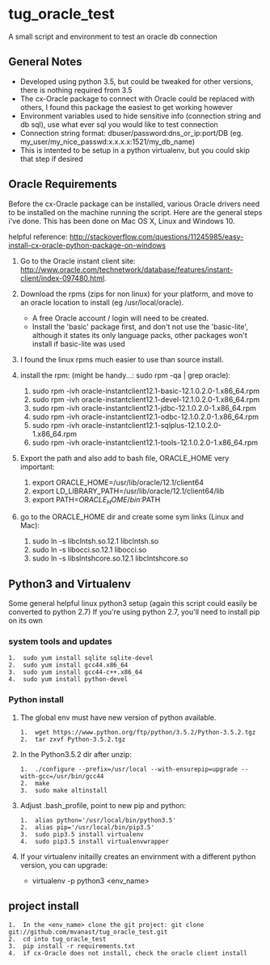 # tug_oracle_test

A small script and environment to test an oracle db connection

## General Notes

*   Developed using python 3.5, but could be tweaked for other versions, there is nothing required from 3.5
*   The cx-Oracle package to connect with Oracle could be replaced with others, I found this package the easiest to get working however
*   Environment variables used to hide sensitive info (connection string and db sql), use what ever sql you would like to test connection
*   Connection string format: dbuser/password:dns_or_ip:port/DB (eg. my_user/my_nice_passwd:x.x.x.x:1521/my_db_name)
*   This is intented to be setup in a python virtualenv, but you could skip that step if desired 

## Oracle Requirements

Before the cx-Oracle package can be installed, various Oracle drivers need to be installed on the machine running the script. Here are the
general steps i've done. This has been done on Mac OS X, Linux and Windows 10.

helpful reference: http://stackoverflow.com/questions/11245985/easy-install-cx-oracle-python-package-on-windows

1.  Go to the Oracle instant client site: http://www.oracle.com/technetwork/database/features/instant-client/index-097480.html.
2.  Download the rpms (zips for non linux) for your platform, and move to an oracle location to install (eg /usr/local/oracle).

	*	A free Oracle account / login will need  to be created.
	*	Install the 'basic' package first, and don't not use the 'basic-lite', although it
		states its only language packs, other packages won't install if basic-lite was used

3.  I found the linux rpms much easier to use than source install.

4.  install the rpm: (might be handy...: sudo rpm -qa | grep oracle):

    1.  sudo rpm -ivh oracle-instantclient12.1-basic-12.1.0.2.0-1.x86_64.rpm
    2.  sudo rpm -ivh oracle-instantclient12.1-devel-12.1.0.2.0-1.x86_64.rpm
    3.  sudo rpm -ivh oracle-instantclient12.1-jdbc-12.1.0.2.0-1.x86_64.rpm
    4.  sudo rpm -ivh oracle-instantclient12.1-odbc-12.1.0.2.0-1.x86_64.rpm
    5.  sudo rpm -ivh oracle-instantclient12.1-sqlplus-12.1.0.2.0-1.x86_64.rpm
    6.  sudo rpm -ivh oracle-instantclient12.1-tools-12.1.0.2.0-1.x86_64.rpm 
 
5.  Export the path and also add to bash file, ORACLE_HOME very important:
        
    1.  export ORACLE_HOME=/usr/lib/oracle/12.1/client64
    2.  export LD_LIBRARY_PATH=/usr/lib/oracle/12.1/client64/lib
    3.  export PATH=$ORACLE_HOME/bin:$PATH

6.	go to the ORACLE_HOME dir and create some sym links (Linux and Mac):

	1.	sudo ln -s libclntsh.so.12.1 libclntsh.so
	2.	sudo ln -s libocci.so.12.1 libocci.so
	3.	sudo ln -s libslntshcore.so.12.1 libclntshcore.so

## Python3 and Virtualenv 

Some general helpful linux python3 setup (again this script could easily be converted to python 2.7)
If you're using python 2.7, you'll need to install pip on its own

### system tools and updates

    1.  sudo yum install sqlite sqlite-devel 
    2.  sudo yum install gcc44.x86_64 
    3.  sudo yum install gcc44-c++.x86_64 
    4.  sudo yum install python-devel 

### Python install

1.  The global env must have new version of python available.

        1.  wget https://www.python.org/ftp/python/3.5.2/Python-3.5.2.tgz 
        2.  tar zxvf Python-3.5.2.tgz

2.  In the Python3.5.2 dir after unzip:

        1.  ./configure --prefix=/usr/local --with-ensurepip=upgrade --with-gcc=/usr/bin/gcc44 
        2.  make 
        3.  sudo make altinstall 

3.  Adjust .bash_profile, point to new pip and python:

        1.  alias python='/usr/local/bin/python3.5' 
        2.  alias pip='/usr/local/bin/pip3.5' 
        3.  sudo pip3.5 install virtualenv 
        4.  sudo pip3.5 install virtualenvwrapper 

4.  If your virtualenv initailly creates an envirnment with a different python version, you can upgrade:
    *   virtualenv -p python3 <env_name>

## project install 

    1.  In the <env_name> clone the git project: git clone git://github.com/mvanast/tug_oracle_test.git
    2.  cd into tug_oracle_test
    3.  pip install -r requirements.txt
    4.  if cx-Oracle does not install, check the oracle client install
